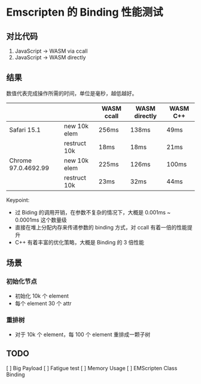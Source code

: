 # Emscripten 的 Binding 性能测试

## 对比代码

1. JavaScript -> WASM via ccall
2. JavaScript -> WASM directly

## 结果

数值代表完成操作所需的时间，单位是毫秒，越低越好。

|                             |              | WASM ccall    | WASM directly | WASM C++ |
|---------------------------- | ------------ | ------------- | ------------- | -------- |
| Safari 15.1                 | new 10k elem | 256ms         | 138ms         | 49ms     |
|                             | restruct 10k | 18ms          | 18ms          | 21ms     |
| Chrome 97.0.4692.99         | new 10k elem | 225ms         | 126ms         | 100ms    |
|                             | restruct 10k | 23ms          | 32ms          | 44ms     |

Keypoint:

* 过 Biding 的调用开销，在参数不复杂的情况下，大概是 0.001ms ~ 0.0001ms 这个数量级
* 直接在堆上分配内存来传递参数的 binding 方式，对 ccall 有着一倍的性能提升
* C++ 有着丰富的优化策略，大概是 Binding 的 3 倍性能

## 场景

### 初始化节点

* 初始化 10k 个 element
* 每个 element 30 个 attr

### 重排树

* 对于 10k 个 element，每 100 个 element 重排成一颗子树

## TODO

[ ] Big Payload
[ ] Fatigue test
[ ] Memory Usage
[ ] EMScripten Class Binding

